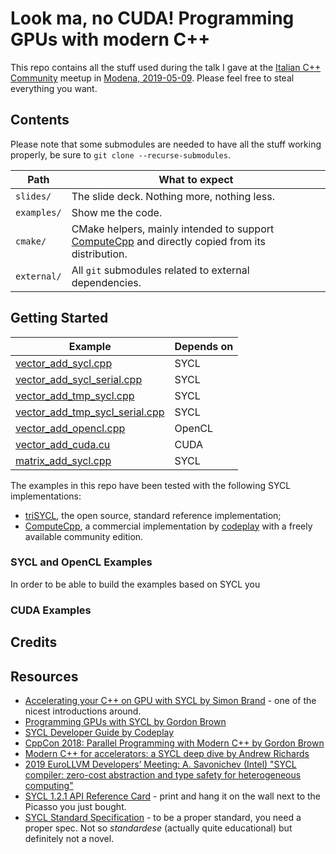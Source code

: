 # Look ma, no CUDA! Programming GPUs with modern C++

This repo contains all the stuff used during the talk I gave at the
[Italian C++ Community](https://www.italiancpp.org/) meetup in 
[Modena, 2019-05-09](https://www.italiancpp.org/event/meetup-maggio2019/).
Please feel free to steal everything you want.

## Contents

Please note that some submodules are needed to have all the stuff working properly, be
sure to `git clone --recurse-submodules`.

| Path        | What to expect |
| ----------- | ------------------------------------------- |
| `slides/`   | The slide deck. Nothing more, nothing less. |
| `examples/` | Show me the code. |
| `cmake/`    | CMake helpers, mainly intended to support [ComputeCpp](https://www.codeplay.com/products/computesuite/computecpp) and directly copied from its distribution. |
| `external/` | All `git` submodules related to external dependencies. |

## Getting Started

| Example | Depends on |
| ------- | ---------- |
| [vector_add_sycl.cpp](examples/vector_add_sycl.cpp) | SYCL |
| [vector_add_sycl_serial.cpp](examples/vector_add_sycl_serial.cpp) | SYCL |
| [vector_add_tmp_sycl.cpp](examples/vector_add_tmp_sycl.cpp) | SYCL |
| [vector_add_tmp_sycl_serial.cpp](examples/vector_add_tmp_sycl_serial.cpp)| SYCL |
| [vector_add_opencl.cpp](examples/vector_add_opencl.cpp)| OpenCL |
| [vector_add_cuda.cu](examples/vector_add_cuda.cu) | CUDA |
| [matrix_add_sycl.cpp](examples/matrix_add_sycl.cpp)| SYCL |

The examples in this repo have been tested with the following SYCL implementations:

 * [triSYCL](https://github.com/triSYCL/triSYCL), the open source, standard reference implementation;
 * [ComputeCpp](https://www.codeplay.com/products/computesuite/computecpp), a commercial implementation by [codeplay](https://www.codeplay.com/) with a freely available community edition.

### SYCL and OpenCL Examples

In order to be able to build the examples based on SYCL you

### CUDA Examples

## Credits

## Resources

* [Accelerating your C++ on GPU with SYCL by Simon Brand](https://blog.tartanllama.xyz/sycl/) - one of the nicest introductions around.
* [Programming GPUs with SYCL by Gordon Brown](http://cppedinburgh.uk/slides/201607-sycl.pdf)
* [SYCL Developer Guide by Codeplay](https://developer.codeplay.com/products/computecpp/ce/guides/sycl-guide?)
* [CppCon 2018: Parallel Programming with Modern C++ by Gordon Brown](https://github.com/AerialMantis/cppcon2018-parallelism-class)
* [Modern C++ for accelerators: a SYCL deep dive by Andrew Richards](https://www.khronos.org/assets/uploads/developers/library/2018-evs/EVS2018_09_Modern_Cpp_for_accelerators_andrew.pdf)
* [2019 EuroLLVM Developers’ Meeting: A. Savonichev (Intel) "SYCL compiler: zero-cost abstraction and type safety for heterogeneous computing"](https://youtu.be/rfg19iODkhI)
* [SYCL 1.2.1 API Reference Card](https://www.khronos.org/files/sycl/sycl-12-reference-card.pdf) - print and hang it on the wall next to the Picasso you just bought.
* [SYCL Standard Specification](https://www.khronos.org/registry/SYCL/) - to be a proper standard, you need a proper spec. Not so *standardese* (actually quite educational) but definitely not a novel.
